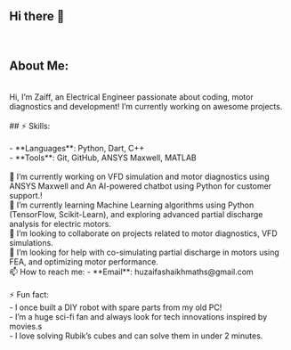 ## Hi there 👋
<br>

## About Me:
<br>
Hi, I’m Zaiff, an Electrical Engineer passionate about coding, motor diagnostics and development! I’m currently working on awesome projects.
<br>
<br>
## ⚡ Skills:
<br>
<br>
- **Languages**: Python, Dart, C++
<br>
- **Tools**: Git, GitHub, ANSYS Maxwell, MATLAB
<br>
<br>
🔭 I’m currently working on VFD simulation and motor diagnostics using ANSYS Maxwell and An AI-powered chatbot using Python for customer support.!
<br>
🌱 I’m currently learning Machine Learning algorithms using Python (TensorFlow, Scikit-Learn), and exploring advanced partial discharge analysis for electric motors.
<br>
👯 I’m looking to collaborate on projects related to motor diagnostics, VFD simulations. 
<br>
🤔 I’m looking for help with co-simulating partial discharge in motors using FEA, and optimizing motor performance.
<br>
📫 How to reach me: 
- **Email**: huzaifashaikhmaths@gmail.com
<br>
<br>
⚡ Fun fact: 
<br>
- I once built a DIY robot with spare parts from my old PC!
<br>
- I’m a huge sci-fi fan and always look for tech innovations inspired by movies.s
<br>
- I love solving Rubik’s cubes and can solve them in under 2 minutes.

